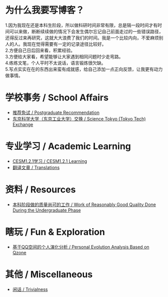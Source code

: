 # 为什么我要写博客？
1.因为我现在还是本科生阶段，所以做科研时间非常有限，总是隔一段时间才有时间可以来做，断断续续做的情况下会发生偶尔忘记自己前面走过的一些错误路径，还得反过来再研究，这就大大浪费了我们的时间。我是一个比较内向，不爱麻烦别人的人。我现在觉得需要有一定的记录途径比较好。<br>
2.方便自己日后回来看，积累经验。<br>
3.方便给大家看，希望能够让大家遇到相同问题时少走弯路。<br>
4.练练文笔，个人平时不太说话，语言锻炼很欠缺。<br>
5.写点实实在在的东西出来蛮有成就感，给自己添加一点正向反馈，让我更有动力做事情。<br>
# 学校事务 / School Affairs
- [推荐免试 / Postgraduate Recommendation](https://infoseeker.cn/docs/postgraduaterecommendation)
- [东京科学大学（东京工业大学）交换 / Science Tokyo (Tokyo Tech) Exchange](https://infoseeker.cn/docs/Exchange)

# 专业学习 / Academic Learning
- [CESM1.2.1学习 / CESM1.2.1 Learning](https://infoseeker.cn/docs/CESM1.2.1Learning)
- [翻译文章 / Translations](https://infoseeker.cn/docs/translation)

# 资料 / Resources
- [本科阶段做的质量尚可的工作 / Work of Reasonably Good Quality Done During the Undergraduate Phase](https://infoseeker.cn/docs/works)

# 瞎玩 / Fun & Exploration
- [基于QQ空间的个人演化分析 / Personal Evolution Analysis Based on Qzone](https://infoseeker.cn/docs/Qzone)

# 其他 / Miscellaneous
- [闲话 / Trivialness](https://infoseeker.cn/docs/Trivialness)
